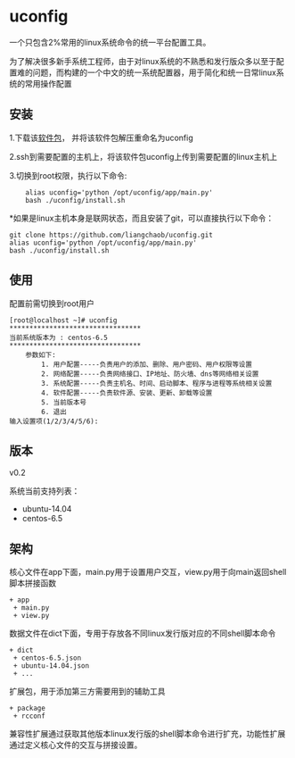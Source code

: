 # uconfig
一个只包含2%常用的linux系统命令的统一平台配置工具。

为了解决很多新手系统工程师，由于对linux系统的不熟悉和发行版众多以至于配置难的问题，而构建的一个中文的统一系统配置器，用于简化和统一日常linux系统的常用操作配置



## 安装

1.下载该[软件包](https://github.com/liangchaob/uconfig/archive/master.zip)， 并将该软件包解压重命名为uconfig

2.ssh到需要配置的主机上，将该软件包uconfig上传到需要配置的linux主机上

3.切换到root权限，执行以下命令:

        alias uconfig='python /opt/uconfig/app/main.py'
        bash ./uconfig/install.sh

*如果是linux主机本身是联网状态，而且安装了git，可以直接执行以下命令：

    git clone https://github.com/liangchaob/uconfig.git
    alias uconfig='python /opt/uconfig/app/main.py'
    bash ./uconfig/install.sh


## 使用

配置前需切换到root用户

    [root@localhost ~]# uconfig
    *********************************
    当前系统版本为 : centos-6.5
    *********************************
        参数如下:
            1. 用户配置-----负责用户的添加、删除、用户密码、用户权限等设置
            2. 网络配置-----负责网络接口、IP地址、防火墙、dns等网络相关设置
            3. 系统配置-----负责主机名、时间、启动脚本、程序与进程等系统相关设置
            4. 软件配置-----负责软件源、安装、更新、卸载等设置
            5. 当前版本号
            6. 退出
    输入设置项(1/2/3/4/5/6):


## 版本

v0.2

系统当前支持列表：

- ubuntu-14.04
- centos-6.5

## 架构
核心文件在app下面，main.py用于设置用户交互，view.py用于向main返回shell脚本拼接函数

    + app
     + main.py
     + view.py

数据文件在dict下面，专用于存放各不同linux发行版对应的不同shell脚本命令

    + dict
     + centos-6.5.json
     + ubuntu-14.04.json 
     + ...

扩展包，用于添加第三方需要用到的辅助工具

    + package
     + rcconf


兼容性扩展通过获取其他版本linux发行版的shell脚本命令进行扩充，功能性扩展通过定义核心文件的交互与拼接设置。
